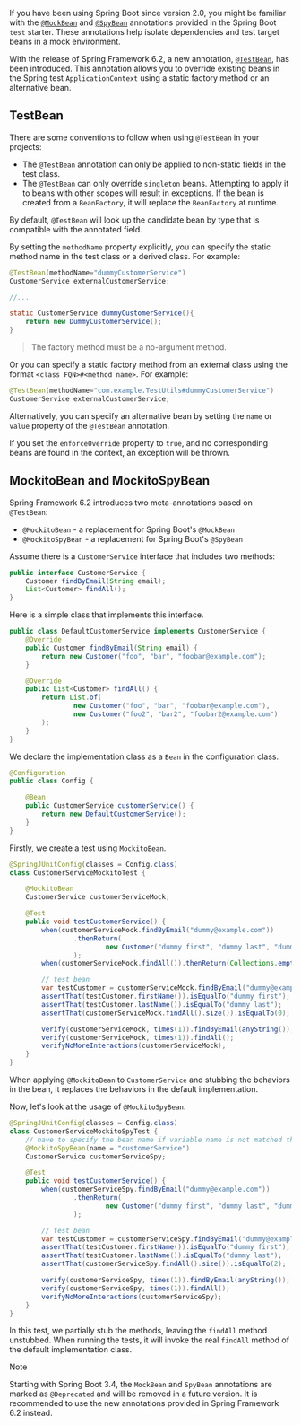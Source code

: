 If you have been using Spring Boot since version 2.0, you might be familiar with the [`@MockBean`](https://docs.spring.io/spring-boot/api/java/org/springframework/boot/test/mock/mockito/MockBean.html) and [`@SpyBean`](https://docs.spring.io/spring-boot/api/java/org/springframework/boot/test/mock/mockito/SpyBean.html) annotations provided in the Spring Boot `test` starter. These annotations help isolate dependencies and test target beans in a mock environment.

With the release of Spring Framework 6.2, a new annotation, [`@TestBean`](https://docs.spring.io/spring-framework/docs/current/javadoc-api/org/springframework/test/context/bean/override/convention/TestBean.html), has been introduced. This annotation allows you to override existing beans in the Spring test `ApplicationContext` using a static factory method or an alternative bean.

## TestBean

There are some conventions to follow when using `@TestBean` in your projects:

* The `@TestBean` annotation can only be applied to non-static fields in the test class.
* The `@TestBean` can only override `singleton` beans. Attempting to apply it to beans with other scopes will result in exceptions. If the bean is created from a `BeanFactory`, it will replace the `BeanFactory` at runtime.

By default, `@TestBean` will look up the candidate bean by type that is compatible with the annotated field.

By setting the `methodName` property explicitly, you can specify the static method name in the test class or a derived class. For example:

```java
@TestBean(methodName="dummyCustomerService")
CustomerService externalCustomerService;

//...

static CustomerService dummyCustomerService(){
    return new DummyCustomerService();
}
```

> The factory method must be a no-argument method.

Or you can specify a static factory method from an external class using the format `<class FQN>#<method name>`. For example:

```java
@TestBean(methodName="com.example.TestUtils#dummyCustomerService")
CustomerService externalCustomerService;
```
Alternatively, you can specify an alternative bean by setting the `name` or `value` property of the `@TestBean` annotation.

If you set the `enforceOverride` property to `true`, and no corresponding beans are found in the context, an exception will be thrown.

## MockitoBean and MockitoSpyBean

Spring Framework 6.2 introduces two meta-annotations based on `@TestBean`:

* `@MockitoBean` - a replacement for Spring Boot's `@MockBean`
* `@MockitoSpyBean` - a replacement for Spring Boot's `@SpyBean`

Assume there is a `CustomerService` interface that includes two methods:

```java
public interface CustomerService {
    Customer findByEmail(String email);
    List<Customer> findAll();
}
```

Here is a simple class that implements this interface.

```java
public class DefaultCustomerService implements CustomerService {
    @Override
    public Customer findByEmail(String email) {
        return new Customer("foo", "bar", "foobar@example.com");
    }

    @Override
    public List<Customer> findAll() {
        return List.of(
                new Customer("foo", "bar", "foobar@example.com"),
                new Customer("foo2", "bar2", "foobar2@example.com")
        );
    }
}
```

We declare the implementation class as a `Bean` in the configuration class.

```java
@Configuration
public class Config {

    @Bean
    public CustomerService customerService() {
        return new DefaultCustomerService();
    }
}
```

Firstly, we create a test using `MockitoBean`.

```java
@SpringJUnitConfig(classes = Config.class)
class CustomerServiceMockitoTest {

    @MockitoBean
    CustomerService customerServiceMock;

    @Test
    public void testCustomerService() {
        when(customerServiceMock.findByEmail("dummy@example.com"))
                .thenReturn(
                        new Customer("dummy first", "dummy last", "dummy@example.com")
                );
        when(customerServiceMock.findAll()).thenReturn(Collections.emptyList());

        // test bean
        var testCustomer = customerServiceMock.findByEmail("dummy@example.com");
        assertThat(testCustomer.firstName()).isEqualTo("dummy first");
        assertThat(testCustomer.lastName()).isEqualTo("dummy last");
        assertThat(customerServiceMock.findAll().size()).isEqualTo(0);

        verify(customerServiceMock, times(1)).findByEmail(anyString());
        verify(customerServiceMock, times(1)).findAll();
        verifyNoMoreInteractions(customerServiceMock);
    }
}
```

When applying `@MockitoBean` to `CustomerService` and stubbing the behaviors in the bean, it replaces the behaviors in the default implementation.

Now, let's look at the usage of `@MockitoSpyBean`.

```java
@SpringJUnitConfig(classes = Config.class)
class CustomerServiceMockitoSpyTest {
    // have to specify the bean name if variable name is not matched the bean name
    @MockitoSpyBean(name = "customerService")
    CustomerService customerServiceSpy;

    @Test
    public void testCustomerService() {
        when(customerServiceSpy.findByEmail("dummy@example.com"))
                .thenReturn(
                        new Customer("dummy first", "dummy last", "dummy@example.com")
                );

        // test bean
        var testCustomer = customerServiceSpy.findByEmail("dummy@example.com");
        assertThat(testCustomer.firstName()).isEqualTo("dummy first");
        assertThat(testCustomer.lastName()).isEqualTo("dummy last");
        assertThat(customerServiceSpy.findAll().size()).isEqualTo(2);

        verify(customerServiceSpy, times(1)).findByEmail(anyString());
        verify(customerServiceSpy, times(1)).findAll();
        verifyNoMoreInteractions(customerServiceSpy);
    }
}
```

In this test, we partially stub the methods, leaving the `findAll` method unstubbed. When running the tests, it will invoke the real `findAll` method of the default implementation class.

> [!NOTE]
> Starting with Spring Boot 3.4, the `MockBean` and `SpyBean` annotations are marked as `@Deprecated` and will be removed in a future version. It is recommended to use the new annotations provided in Spring Framework 6.2 instead.



